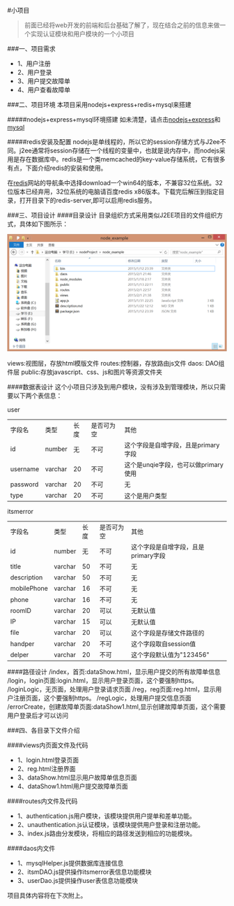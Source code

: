 #小项目

>前面已经将web开发的前端和后台基础了解了，现在结合之前的信息来做一个实现认证模块和用户模块的一个小项目

###一、项目需求
+ 1、用户注册
+ 2、用户登录
+ 3、用户提交故障单
+ 4、用户查看故障单

###二、项目环境
本项目采用nodejs+express+redis+mysql来搭建

#####nodejs+express+mysql环境搭建
如未清楚，请点击[nodejs+express](https://github.com/acdliu/Blog/blob/gh-pages/nodejs_study/nodejs%E7%8E%AF%E5%A2%83%E6%90%AD%E5%BB%BA.md)和[mysql]()

#####redis安装及配置
nodejs是单线程的，所以它的session存储方式与J2ee不同。j2ee通常将session存储在一个线程的变量中，也就是说内存中，而nodejs采用是存在数据库中。redis是一个类memcached的key-value存储系统，它有很多有点，下面介绍redis的安装和使用。

在[redis](http://redis.io)网站的导航条中选择download一个win64的版本，不兼容32位系统。32位版本已经弃用，32位系统的电脑请百度redis x86版本。下载完后解压到指定目录，打开目录下的redis-server,即可以启用redis服务。


###三、项目设计
####目录设计
目录组织方式采用类似J2EE项目的文件组织方式，具体如下图所示：

![revolunet logo](./picForDes/directory_build.png "revolunet logo")

views:视图层，存放html模版文件
routes:控制器，存放路由js文件
daos: DAO组件层
public:存放javascript、css、js和图片等资源文件夹

####数据表设计
这个小项目只涉及到用户模块，没有涉及到管理模块，所以只需要以下两个表信息：

user

<table>
	<tr>
		<td>字段名</td>
		<td>类型</td>
		<td>长度</td>
		<td>是否可为空</td>
		<td>其他</td>
	</tr>
	<tr>
		<td>id</td>
		<td>number</td>
		<td>无</td>
		<td>不可</td>
		<td>这个字段是自增字段，且是primary字段</td>
	</tr>
	<tr>
		<td>username</td>
		<td>varchar</td>
		<td>20</td>
		<td>不可</td>
		<td>这个是unqie字段，也可以做primary使用</td>
	</tr>
	<tr>
		<td>password</td>
		<td>varchar</td>
		<td>20</td>
		<td>不可</td>
		<td>无</td>
	</tr>
	<tr>
		<td>type</td>
		<td>varchar</td>
		<td>20</td>
		<td>不可</td>
		<td>这个是用户类型</td>
	</tr>
</table>

itsmerror

<table>
	<tr>
		<td>字段名</td>
		<td>类型</td>
		<td>长度</td>
		<td>是否可为空</td>
		<td>其他</td>
	</tr>
	<tr>
		<td>id</td>
		<td>number</td>
		<td>无</td>
		<td>不可</td>
		<td>这个字段是自增字段，且是primary字段</td>
	</tr>
	<tr>
		<td>title</td>
		<td>varchar</td>
		<td>50</td>
		<td>不可</td>
		<td>无</td>
	</tr>
	<tr>
		<td>description</td>
		<td>varchar</td>
		<td>50</td>
		<td>不可</td>
		<td>无</td>
	</tr>
	<tr>
		<td>mobilePhone</td>
		<td>varchar</td>
		<td>16</td>
		<td>不可</td>
		<td>无</td>
	</tr>
	<tr>
		<td>phone</td>
		<td>varchar</td>
		<td>16</td>
		<td>不可</td>
		<td>无</td>
	</tr>
	<tr>
		<td>roomID</td>
		<td>varchar</td>
		<td>20</td>
		<td>可以</td>
		<td>无默认值</td>
	</tr>
	<tr>
		<td>IP</td>
		<td>varchar</td>
		<td>15</td>
		<td>可以</td>
		<td>无默认值</td>
	</tr>
	<tr>
		<td>file</td>
		<td>varchar</td>
		<td>20</td>
		<td>可以</td>
		<td>这个字段是存储文件路径的</td>
	</tr>
	<tr>
		<td>handper</td>
		<td>varchar</td>
		<td>20</td>
		<td>不可</td>
		<td>这个字段取自session值</td>
	</tr>
	<tr>
		<td>delper</td>
		<td>varchar</td>
		<td>20</td>
		<td>不可</td>
		<td>这个字段默认值为"123456"</td>
	</tr>
</table>
####路径设计
/index，首页:dataShow.html，显示用户提交的所有故障单信息
/login，login页面:login.html，显示用户登录页面，这个要强制https。
/loginLogic，无页面，处理用户登录请求页面
/reg，reg页面:reg.html，显示用户注册页面，这个要强制https。
/regLogic，处理用户提交信息页面
/errorCreate，创建故障单页面:dataShow1.html,显示创建故障单页面，这个需要用户登录后才可以访问



###四、各目录下文件介绍

####views内页面文件及代码
- 1、login.html登录页面
- 2、reg.html注册界面
- 3、dataShow.html显示用户故障单信息页面
- 4、dataShow1.html用户提交故障单页面

####routes内文件及代码
- 1、authentication.js用户模块，该模块提供用户提单和差单功能。
- 2、unauthentication.js认证模块，该模块提供用户登录和注册功能。
- 3、index.js路由分发模块，将相应的路径发送到相应的功能模块。

####daos内文件
- 1、mysqlHelper.js提供数据库连接信息
- 2、itsmDAO.js提供操作itsmerror表信息功能模块
- 3、userDao.js提供操作user表信息功能模块


项目具体内容将在下次附上。

